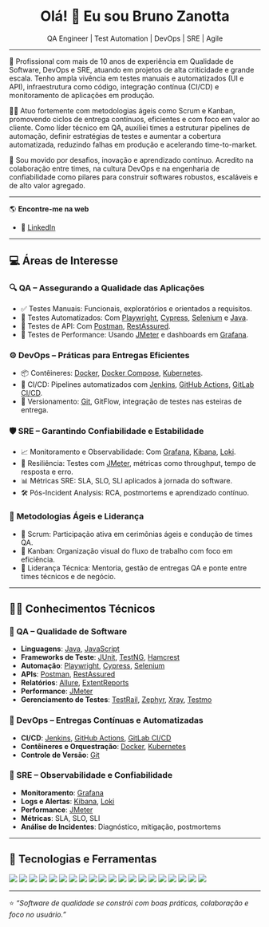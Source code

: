 <h1 align="center">Olá! 👋 Eu sou Bruno Zanotta</h1>

<p align="center">
  QA Engineer | Test Automation | DevOps | SRE | Agile 
</p>

---

🧪 Profissional com mais de 10 anos de experiência em Qualidade de Software, DevOps e SRE, atuando em projetos de alta criticidade e grande escala. Tenho ampla vivência em testes manuais e automatizados (UI e API), infraestrutura como código, integração contínua (CI/CD) e monitoramento de aplicações em produção.

👨‍💻 Atuo fortemente com metodologias ágeis como Scrum e Kanban, promovendo ciclos de entrega contínuos, eficientes e com foco em valor ao cliente. Como líder técnico em QA, auxiliei times a estruturar pipelines de automação, definir estratégias de testes e aumentar a cobertura automatizada, reduzindo falhas em produção e acelerando time-to-market.

🚀 Sou movido por desafios, inovação e aprendizado contínuo. Acredito na colaboração entre times, na cultura DevOps e na engenharia de confiabilidade como pilares para construir softwares robustos, escaláveis e de alto valor agregado.

---

🌎 **Encontre-me na web**

- 💼 [LinkedIn](https://www.linkedin.com/in/bruno-zanotta-qa/)

---

## 💻 **Áreas de Interesse**

### 🔍 **QA – Assegurando a Qualidade das Aplicações**
- ✅ Testes Manuais: Funcionais, exploratórios e orientados a requisitos.
- 🤖 Testes Automatizados: Com [Playwright](https://playwright.dev/), [Cypress](https://www.cypress.io/), [Selenium](https://www.selenium.dev/) e [Java](https://www.oracle.com/java/).
- 🔌 Testes de API: Com [Postman](https://www.postman.com/), [RestAssured](https://rest-assured.io/).
- 🚀 Testes de Performance: Usando [JMeter](https://jmeter.apache.org/) e dashboards em [Grafana](https://grafana.com/).

### ⚙️ **DevOps – Práticas para Entregas Eficientes**
- 📦 Contêineres: [Docker](https://www.docker.com/), [Docker Compose](https://docs.docker.com/compose/), [Kubernetes](https://kubernetes.io/).
- 🔁 CI/CD: Pipelines automatizados com [Jenkins](https://www.jenkins.io/), [GitHub Actions](https://github.com/features/actions), [GitLab CI/CD](https://docs.gitlab.com/ee/ci/).
- 🔧 Versionamento: [Git](https://git-scm.com/), GitFlow, integração de testes nas esteiras de entrega.

### 🛡️ **SRE – Garantindo Confiabilidade e Estabilidade**
- 📈 Monitoramento e Observabilidade: Com [Grafana](https://grafana.com/), [Kibana](https://www.elastic.co/kibana/), [Loki](https://grafana.com/oss/loki/).
- 🧪 Resiliência: Testes com [JMeter](https://jmeter.apache.org/), métricas como throughput, tempo de resposta e erro.
- 📊 Métricas SRE: SLA, SLO, SLI aplicados à jornada do software.
- 🛠️ Pós-Incident Analysis: RCA, postmortems e aprendizado contínuo.

### 🔄 **Metodologias Ágeis e Liderança**
- 📌 Scrum: Participação ativa em cerimônias ágeis e condução de times QA.
- 🔄 Kanban: Organização visual do fluxo de trabalho com foco em eficiência.
- 🧭 Liderança Técnica: Mentoria, gestão de entregas QA e ponte entre times técnicos e de negócio.

---

## 👨‍💻 **Conhecimentos Técnicos**

### 🔹 QA – Qualidade de Software
- **Linguagens**: [Java](https://www.oracle.com/java/), [JavaScript](https://developer.mozilla.org/en-US/docs/Web/JavaScript)
- **Frameworks de Teste**: [JUnit](https://junit.org/junit5/), [TestNG](https://testng.org/), [Hamcrest](https://hamcrest.org/JavaHamcrest/)
- **Automação**: [Playwright](https://playwright.dev/), [Cypress](https://www.cypress.io/), [Selenium](https://www.selenium.dev/)
- **APIs**: [Postman](https://www.postman.com/), [RestAssured](https://rest-assured.io/)
- **Relatórios**: [Allure](https://docs.qameta.io/allure/), [ExtentReports](https://github.com/extent-framework/extentreports-java)
- **Performance**: [JMeter](https://jmeter.apache.org/)
- **Gerenciamento de Testes**: [TestRail](https://www.gurock.com/testrail/), [Zephyr](https://www.getzephyr.com/), [Xray](https://www.getxray.app/), [Testmo](https://testmo.com/)

### 🔹 DevOps – Entregas Contínuas e Automatizadas
- **CI/CD**: [Jenkins](https://www.jenkins.io/), [GitHub Actions](https://github.com/features/actions), [GitLab CI/CD](https://docs.gitlab.com/ee/ci/)
- **Contêineres e Orquestração**: [Docker](https://www.docker.com/), [Kubernetes](https://kubernetes.io/)
- **Controle de Versão**: [Git](https://git-scm.com/)

### 🔹 SRE – Observabilidade e Confiabilidade
- **Monitoramento**: [Grafana](https://grafana.com/)
- **Logs e Alertas**: [Kibana](https://www.elastic.co/kibana/), [Loki](https://grafana.com/oss/loki/)
- **Performance**: [JMeter](https://jmeter.apache.org/)
- **Métricas**: SLA, SLO, SLI
- **Análise de Incidentes**: Diagnóstico, mitigação, postmortems

---

## 🚀 Tecnologias e Ferramentas

<p align="left">
  <!-- QA -->
  <img src="https://img.shields.io/badge/Java-007396?style=for-the-badge&logo=openjdk&logoColor=white"/>
  <img src="https://img.shields.io/badge/JavaScript-F7DF1E?style=for-the-badge&logo=javascript&logoColor=black"/>
  <img src="https://img.shields.io/badge/Cypress-17202C?style=for-the-badge&logo=cypress&logoColor=white"/>
  <img src="https://img.shields.io/badge/Playwright-2EAD33?style=for-the-badge&logo=playwright&logoColor=white"/>
  <img src="https://img.shields.io/badge/Selenium-43B02A?style=for-the-badge&logo=selenium&logoColor=white"/>
  <img src="https://img.shields.io/badge/Postman-FF6C37?style=for-the-badge&logo=postman&logoColor=white"/>
  <img src="https://img.shields.io/badge/JUnit-25A162?style=for-the-badge&logo=java&logoColor=white"/>
  <img src="https://img.shields.io/badge/TestNG-F2D572?style=for-the-badge&logo=java&logoColor=black"/>
  <img src="https://img.shields.io/badge/Hamcrest-000000?style=for-the-badge&logo=java&logoColor=white"/>
  <img src="https://img.shields.io/badge/Allure-E74430?style=for-the-badge&logo=allure&logoColor=white"/>
  <img src="https://img.shields.io/badge/JMeter-D22128?style=for-the-badge&logo=apache&logoColor=white"/>

  <!-- DevOps -->
  <img src="https://img.shields.io/badge/Docker-2496ED?style=for-the-badge&logo=docker&logoColor=white"/>
  <img src="https://img.shields.io/badge/Kubernetes-326CE5?style=for-the-badge&logo=kubernetes&logoColor=white"/>
  <img src="https://img.shields.io/badge/Jenkins-D24939?style=for-the-badge&logo=jenkins&logoColor=white"/>
  <img src="https://img.shields.io/badge/GitHub%20Actions-2088FF?style=for-the-badge&logo=github-actions&logoColor=white"/>
  <img src="https://img.shields.io/badge/GitLab%20CI-FCA121?style=for-the-badge&logo=gitlab&logoColor=white"/>
  <img src="https://img.shields.io/badge/Git-F05032?style=for-the-badge&logo=git&logoColor=white"/>

  <!-- SRE -->
  <img src="https://img.shields.io/badge/Grafana-F46800?style=for-the-badge&logo=grafana&logoColor=white"/>
  <img src="https://img.shields.io/badge/Prometheus-E6522C?style=for-the-badge&logo=prometheus&logoColor=white"/>
  <img src="https://img.shields.io/badge/Kibana-005571?style=for-the-badge&logo=kibana&logoColor=white"/>
</p>

---


⭐ *“Software de qualidade se constrói com boas práticas, colaboração e foco no usuário.”*
